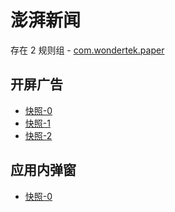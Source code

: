 # 澎湃新闻

存在 2 规则组 - [com.wondertek.paper](/src/apps/com.wondertek.paper.ts)

## 开屏广告

- [快照-0](https://i.gkd.li/import/12644536)
- [快照-1](https://i.gkd.li/import/12645559)
- [快照-2](https://i.gkd.li/import/13064620)

## 应用内弹窗

- [快照-0](https://i.gkd.li/import/12899226)

